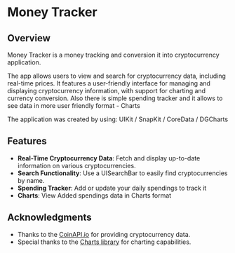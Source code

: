 # Money Tracker

## Overview
Money Tracker is a money tracking and conversion it into cryptocurrency application. 

The app allows users to view and search for cryptocurrency data, including real-time prices. 
It features a user-friendly interface for managing and displaying cryptocurrency information, with support for charting and currency conversion.
Also there is simple spending tracker and it allows to see data in more user friendly format - Charts

The application was created by using: UIKit / SnapKit / CoreData /  DGCharts

## Features
- **Real-Time Cryptocurrency Data**: Fetch and display up-to-date information on various cryptocurrencies.
- **Search Functionality**: Use a UISearchBar to easily find cryptocurrencies by name.
- **Spending Tracker**: Add or update your daily spendings to track it
- **Charts**: View Added spendings data in Charts format


## Acknowledgments
- Thanks to the [CoinAPI.io](https://www.coinapi.io/) for providing cryptocurrency data.
- Special thanks to the [Charts library](https://github.com/danielgindi/Charts) for charting capabilities.
